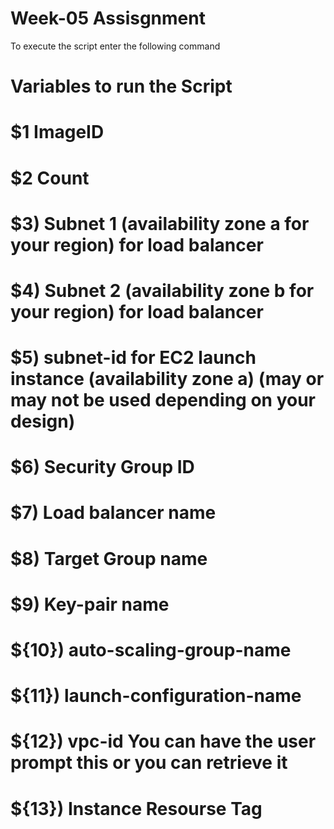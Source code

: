 # Week-05 Assisgnment


To execute the script enter the following command

# Variables to run the Script
# $1    ImageID
# $2    Count
# $3)	Subnet 1 (availability zone a for your region) for load balancer
# $4)	Subnet 2 (availability zone b for your region) for load balancer
# $5)	subnet-id for EC2 launch instance (availability zone a) (may or may not be used depending on your design)
# $6)	Security Group ID
# $7)	Load balancer name
# $8)	Target Group name
# $9)	Key-pair name
# ${10})	auto-scaling-group-name
# ${11})	launch-configuration-name
# ${12})	vpc-id You can have the user prompt this or you can retrieve it
# ${13})    Instance Resourse Tag